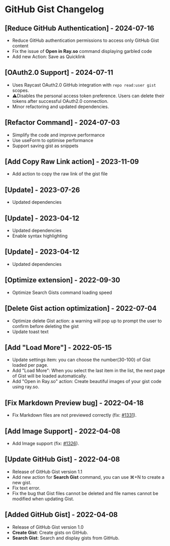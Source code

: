 # GitHub Gist Changelog

## [Reduce GitHub Authentication] - 2024-07-16

- Reduce GitHub authentication permissions to access only GitHub Gist content
- Fix the issue of **Open in Ray.so** command displaying garbled code
- Add new Action: Save as Quicklink

## [OAuth2.0 Support] - 2024-07-11

- Uses Raycast OAuth2.0 GitHub integration with `repo read:user gist` scopes.
- ⚠️Disables the personal access token preference. Users can delete their tokens after successful OAuth2.0 connection.
- Minor refactoring and updated dependencies.

## [Refactor Command] - 2024-07-03

- Simplify the code and improve performance
- Use useForm to optimise performance
- Support saving gist as snippets

## [Add Copy Raw Link action] - 2023-11-09

- Add action to copy the raw link of the gist file

## [Update] - 2023-07-26

- Updated dependencies

## [Update] - 2023-04-12

- Updated dependencies
- Enable syntax highlighting

## [Update] - 2023-04-12

- Updated dependencies

## [Optimize extension] - 2022-09-30

- Optimize Search Gists command loading speed

## [Delete Gist action optimization] - 2022-07-04

- Optimize delete Gist action: a warning will pop up to prompt the user to confirm before deleting the gist
- Update toast text

## [Add "Load More"] - 2022-05-15

- Update settings item: you can choose the number(30-100) of Gist loaded per page.
- Add "Load More": When you select the last item in the list, the next page of Gist will be loaded automatically.
- Add "Open in Ray.so" action: Create beautiful images of your gist code using ray.so.

## [Fix Markdown Preview bug] - 2022-04-18

- Fix Markdown files are not previewed correctly (fix: [#1331](https://github.com/raycast/extensions/issues/1331)).

## [Add Image Support] - 2022-04-08

- Add Image support (fix: [#1326](https://github.com/raycast/extensions/issues/1326)).

## [Update GitHub Gist] - 2022-04-08

- Release of GitHub Gist version 1.1
- Add new action for **Search Gist** command, you can use ⌘+N to create a new gist.
- Fix text error.
- Fix the bug that Gist files cannot be deleted and file names cannot be modified when updating Gist.

## [Added GitHub Gist] - 2022-04-08

- Release of GitHub Gist version 1.0
- **Create Gist**: Create gists on GitHub.
- **Search Gist**: Search and display gists from GitHub.
